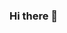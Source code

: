 ### Hi there 👋

<!--
**haitong-xu/haitong-xu** is a ✨ _special_ ✨ repository because its `README.md` (this file) appears on your GitHub profile.

Here are some ideas to get you started:

- 🔭 I’m currently working on something cool
- 🌱 I’m currently learning with help from docs.github.com
- 👯 I’m interested in learning science.
- 🤔 My favorite hobby is learning
-->
